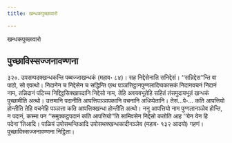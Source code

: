 ```yaml
---
title: खन्धकपुच्छावारो

---
```

खन्धकपुच्छावारो  


## पुच्छाविस्सज्जनावण्णना

३२०. उपसम्पदक्खन्धकन्ति पब्बज्जाखन्धकं (महाव॰ ८४)। सह निद्देसेनाति सनिद्देसं। ‘‘सन्निद्देस’’न्ति वा पाठो, सो एवत्थो। निदानेन च निद्देसेन च सद्धिन्ति एत्थ पञ्ञत्तिट्ठानपुग्गलादिप्पकासकं निदानवचनं निदानं नाम, तन्निदानं पटिच्च निद्दिट्ठसिक्खापदानि निद्देसो नाम, तेहि अवयवभूतेहि सहितं तंसमुदायभूतं खन्धकं पुच्छामीति अत्थो। उत्तमानि पदानीति आपत्तिपञ्ञापकानि वचनानि अधिप्पेतानि। तेसं…पे॰… कति आपत्तियो होन्तीति तेहि वचनेहि पञ्ञत्ता कति आपत्तिक्खन्धा होन्तीति अत्थो। ननु आपत्तियो नाम पुग्गलानञ्ञेव होन्ति, न पदानं, कस्मा पन ‘‘समुक्कट्ठपदानं कति आपत्तियो’’ति सामिवसेन निद्देसो कतोति आह ‘‘येन येन हि पदेना’’तिआदि। पाळियं उपोसथन्तिआदि उपोसथक्खन्धकादीनञ्ञेव (महाव॰ १३२ आदयो) गहणं।  
पुच्छाविस्सज्जनावण्णना निट्ठिता।  